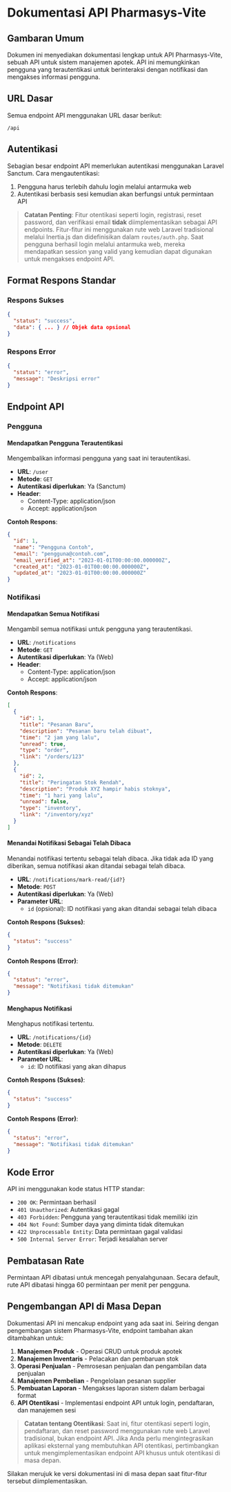 # Dokumentasi API Pharmasys-Vite

## Gambaran Umum

Dokumen ini menyediakan dokumentasi lengkap untuk API Pharmasys-Vite, sebuah API untuk sistem manajemen apotek. API ini memungkinkan pengguna yang terautentikasi untuk berinteraksi dengan notifikasi dan mengakses informasi pengguna.

## URL Dasar

Semua endpoint API menggunakan URL dasar berikut:

```
/api
```

## Autentikasi

Sebagian besar endpoint API memerlukan autentikasi menggunakan Laravel Sanctum. Cara mengautentikasi:

1. Pengguna harus terlebih dahulu login melalui antarmuka web
2. Autentikasi berbasis sesi kemudian akan berfungsi untuk permintaan API

> **Catatan Penting**: Fitur otentikasi seperti login, registrasi, reset password, dan verifikasi email **tidak** diimplementasikan sebagai API endpoints. Fitur-fitur ini menggunakan rute web Laravel tradisional melalui Inertia.js dan didefinisikan dalam `routes/auth.php`. Saat pengguna berhasil login melalui antarmuka web, mereka mendapatkan session yang valid yang kemudian dapat digunakan untuk mengakses endpoint API.

## Format Respons Standar

### Respons Sukses

```json
{
  "status": "success",
  "data": { ... } // Objek data opsional
}
```

### Respons Error

```json
{
  "status": "error",
  "message": "Deskripsi error"
}
```

## Endpoint API

### Pengguna

#### Mendapatkan Pengguna Terautentikasi

Mengembalikan informasi pengguna yang saat ini terautentikasi.

- **URL**: `/user`
- **Metode**: `GET`
- **Autentikasi diperlukan**: Ya (Sanctum)
- **Header**:
  - Content-Type: application/json
  - Accept: application/json

**Contoh Respons**:

```json
{
  "id": 1,
  "name": "Pengguna Contoh",
  "email": "pengguna@contoh.com",
  "email_verified_at": "2023-01-01T00:00:00.000000Z",
  "created_at": "2023-01-01T00:00:00.000000Z",
  "updated_at": "2023-01-01T00:00:00.000000Z"
}
```

### Notifikasi

#### Mendapatkan Semua Notifikasi

Mengambil semua notifikasi untuk pengguna yang terautentikasi.

- **URL**: `/notifications`
- **Metode**: `GET`
- **Autentikasi diperlukan**: Ya (Web)
- **Header**:
  - Content-Type: application/json
  - Accept: application/json

**Contoh Respons**:

```json
[
  {
    "id": 1,
    "title": "Pesanan Baru",
    "description": "Pesanan baru telah dibuat",
    "time": "2 jam yang lalu",
    "unread": true,
    "type": "order",
    "link": "/orders/123"
  },
  {
    "id": 2,
    "title": "Peringatan Stok Rendah",
    "description": "Produk XYZ hampir habis stoknya",
    "time": "1 hari yang lalu",
    "unread": false,
    "type": "inventory",
    "link": "/inventory/xyz"
  }
]
```

#### Menandai Notifikasi Sebagai Telah Dibaca

Menandai notifikasi tertentu sebagai telah dibaca. Jika tidak ada ID yang diberikan, semua notifikasi akan ditandai sebagai telah dibaca.

- **URL**: `/notifications/mark-read/{id?}`
- **Metode**: `POST`
- **Autentikasi diperlukan**: Ya (Web)
- **Parameter URL**:
  - `id` (opsional): ID notifikasi yang akan ditandai sebagai telah dibaca

**Contoh Respons (Sukses)**:

```json
{
  "status": "success"
}
```

**Contoh Respons (Error)**:

```json
{
  "status": "error",
  "message": "Notifikasi tidak ditemukan"
}
```

#### Menghapus Notifikasi

Menghapus notifikasi tertentu.

- **URL**: `/notifications/{id}`
- **Metode**: `DELETE`
- **Autentikasi diperlukan**: Ya (Web)
- **Parameter URL**:
  - `id`: ID notifikasi yang akan dihapus

**Contoh Respons (Sukses)**:

```json
{
  "status": "success"
}
```

**Contoh Respons (Error)**:

```json
{
  "status": "error",
  "message": "Notifikasi tidak ditemukan"
}
```

## Kode Error

API ini menggunakan kode status HTTP standar:

- `200 OK`: Permintaan berhasil
- `401 Unauthorized`: Autentikasi gagal
- `403 Forbidden`: Pengguna yang terautentikasi tidak memiliki izin
- `404 Not Found`: Sumber daya yang diminta tidak ditemukan
- `422 Unprocessable Entity`: Data permintaan gagal validasi
- `500 Internal Server Error`: Terjadi kesalahan server

## Pembatasan Rate

Permintaan API dibatasi untuk mencegah penyalahgunaan. Secara default, rute API dibatasi hingga 60 permintaan per menit per pengguna.

## Pengembangan API di Masa Depan

Dokumentasi API ini mencakup endpoint yang ada saat ini. Seiring dengan pengembangan sistem Pharmasys-Vite, endpoint tambahan akan ditambahkan untuk:

1. **Manajemen Produk** - Operasi CRUD untuk produk apotek
2. **Manajemen Inventaris** - Pelacakan dan pembaruan stok
3. **Operasi Penjualan** - Pemrosesan penjualan dan pengambilan data penjualan
4. **Manajemen Pembelian** - Pengelolaan pesanan supplier
5. **Pembuatan Laporan** - Mengakses laporan sistem dalam berbagai format
6. **API Otentikasi** - Implementasi endpoint API untuk login, pendaftaran, dan manajemen sesi

> **Catatan tentang Otentikasi**: Saat ini, fitur otentikasi seperti login, pendaftaran, dan reset password menggunakan rute web Laravel tradisional, bukan endpoint API. Jika Anda perlu mengintegrasikan aplikasi eksternal yang membutuhkan API otentikasi, pertimbangkan untuk mengimplementasikan endpoint API khusus untuk otentikasi di masa depan.

Silakan merujuk ke versi dokumentasi ini di masa depan saat fitur-fitur tersebut diimplementasikan.

